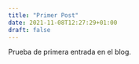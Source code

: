 ```yaml
---
title: "Primer Post"
date: 2021-11-08T12:27:29+01:00
draft: false
---
```


Prueba de primera entrada en el blog.
